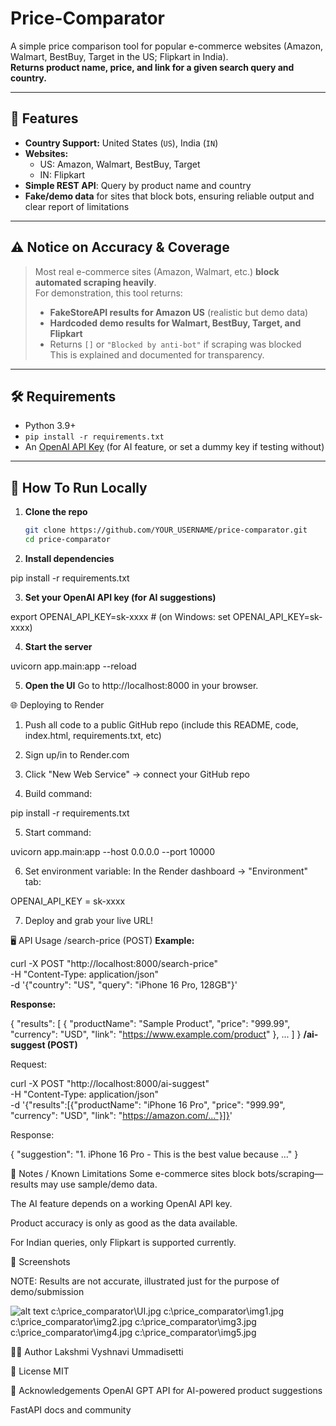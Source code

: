 # Price-Comparator


A simple price comparison tool for popular e-commerce websites (Amazon, Walmart, BestBuy, Target in the US; Flipkart in India).  
**Returns product name, price, and link for a given search query and country.**

---

## 🚀 Features

- **Country Support:** United States (`US`), India (`IN`)
- **Websites:**
  - US: Amazon, Walmart, BestBuy, Target
  - IN: Flipkart
- **Simple REST API**: Query by product name and country
- **Fake/demo data** for sites that block bots, ensuring reliable output and clear report of limitations

---

## ⚠️ Notice on Accuracy & Coverage

> Most real e-commerce sites (Amazon, Walmart, etc.) **block automated scraping heavily**.  
> For demonstration, this tool returns:
> - **FakeStoreAPI results for Amazon US** (realistic but demo data)
> - **Hardcoded demo results for Walmart, BestBuy, Target, and Flipkart**
> - Returns `[]` or `"Blocked by anti-bot"` if scraping was blocked  
> This is explained and documented for transparency.

---

## 🛠️ Requirements

- Python 3.9+
- `pip install -r requirements.txt`
- An [OpenAI API Key](https://platform.openai.com/account/api-keys) (for AI feature, or set a dummy key if testing without)

---

## 🚀 How To Run Locally

1. **Clone the repo**
   ```bash
   git clone https://github.com/YOUR_USERNAME/price-comparator.git
   cd price-comparator

2. **Install dependencies**


pip install -r requirements.txt

3. **Set your OpenAI API key (for AI suggestions)**

export OPENAI_API_KEY=sk-xxxx  # (on Windows: set OPENAI_API_KEY=sk-xxxx)

4. **Start the server**


uvicorn app.main:app --reload


5. **Open the UI**
Go to http://localhost:8000 in your browser.

🌐 Deploying to Render
1. Push all code to a public GitHub repo (include this README, code, index.html, requirements.txt, etc)

2. Sign up/in to Render.com

3. Click "New Web Service" → connect your GitHub repo

4. Build command:


pip install -r requirements.txt

5. Start command:


uvicorn app.main:app --host 0.0.0.0 --port 10000

6. Set environment variable:
In the Render dashboard → "Environment" tab:

OPENAI_API_KEY = sk-xxxx

7. Deploy and grab your live URL!

🖥️ API Usage
/search-price (POST)
**Example:**


curl -X POST "http://localhost:8000/search-price" \
  -H "Content-Type: application/json" \
  -d '{"country": "US", "query": "iPhone 16 Pro, 128GB"}'

**Response:**

{
  "results": [
    {
      "productName": "Sample Product",
      "price": "999.99",
      "currency": "USD",
      "link": "https://www.example.com/product"
    },
    ...
  ]
}
**/ai-suggest (POST)**


Request:


curl -X POST "http://localhost:8000/ai-suggest" \
  -H "Content-Type: application/json" \
  -d '{"results":[{"productName": "iPhone 16 Pro", "price": "999.99", "currency": "USD", "link": "https://amazon.com/..."}]}'

Response:


{
  "suggestion": "1. iPhone 16 Pro - This is the best value because ..."
}


📝 Notes / Known Limitations
Some e-commerce sites block bots/scraping—results may use sample/demo data.

The AI feature depends on a working OpenAI API key.

Product accuracy is only as good as the data available.

For Indian queries, only Flipkart is supported currently.

📸 Screenshots

NOTE: Results are not accurate, illustrated just for the purpose of demo/submission

![alt text](image-1.png)
c:\price_comparator\UI.jpg c:\price_comparator\img1.jpg c:\price_comparator\img2.jpg c:\price_comparator\img3.jpg c:\price_comparator\img4.jpg c:\price_comparator\img5.jpg

👩‍💻 Author
Lakshmi Vyshnavi Ummadisetti

📄 License
MIT

🙏 Acknowledgements
OpenAI GPT API for AI-powered product suggestions

FastAPI docs and community







